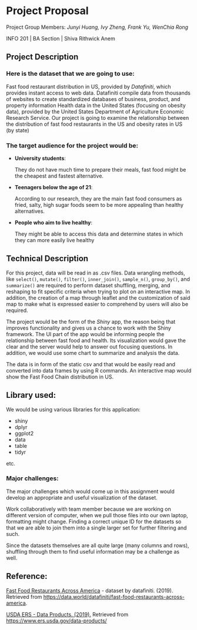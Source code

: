 # Project Proposal

Project Group Members: _Junyi Huang, Ivy Zheng, Frank Yu, WenChia Rong_

INFO 201 | BA Section | Shiva Rithwick Anem

## Project Description

### Here is the dataset that we are going to use:

Fast food restaurant distribution in US, provided by _Datafiniti_, which provides instant access to web data. Datafiniti compile data from thousands of websites to create standardized databases of business, product, and property information
Health data in the United States (focusing on obesity data), provided by the United States Department of Agriculture Economic Research Service. 
Our project is going to examine the relationship between the distribution of fast food restaurants in the US and obesity rates in US (by state)

### The target audience for the project would be:

- **University students**: 

  They do not have much time to prepare their meals, fast food might be the cheapest and fastest alternative.

- **Teenagers below the age of 21**:
  
  According to our research, they are the main fast food consumers as fried, salty, high sugar foods seem to be more appealing than healthy alternatives.

- **People who aim to live healthy**:

  They might be able to access this data and determine states in which they can more easily live healthy

## Technical Description 

For this project, data will be read in as .csv files. Data wrangling methods, like `select()`, `mutate()`, `filter()`, `inner_join()`, `sample_n()`, `group_by()`, and `summarize()` are required to perform dataset shuffling, merging, and reshaping to fit specific criteria when trying to plot on an interactive map. In addition, the creation of a map through leaflet and the customization of said map to make what is expressed easier to comprehend by users will also be required. 

The project would be the form of the _Shiny_ app, the reason being that improves functionality and gives us a chance to work with the Shiny framework. The UI part of the app would be informing people the relationship between fast food and health. Its visualization would gave the clear and the server would help to answer out focusing questions. In addition, we would use some chart to summarize and analysis the data.

The data is in form of the static csv and that would be easily read and converted into data frames by using R commands. An interactive map would show the Fast Food Chain distribution in US. 

## Library used: 

We would be using various libraries for this application:
- shiny
- dplyr
- ggplot2
- data
- table
- tidyr

etc.

### Major challenges:

The major challenges which would come up in this assignment would develop an appropriate and useful visualization of the dataset. 

Work collaboratively with team member because we are working on different version of computer, when we pull those files into our own laptop, formatting might change.
Finding a correct unique ID for the datasets so that we are able to join them into a single larger set for further filtering and such.

Since the datasets themselves are all quite large (many columns and rows), shuffling through them to find useful information may be a challenge as well.

## Reference:

[Fast Food Restaurants Across America](https://data.world/datafiniti/fast-food-restaurants-across-america) - dataset by datafiniti. (2019). Retrieved from https://data.world/datafiniti/fast-food-restaurants-across-america.

[USDA ERS - Data Products. (2019).](https://www.ers.usda.gov/data-products/) Retrieved from https://www.ers.usda.gov/data-products/
